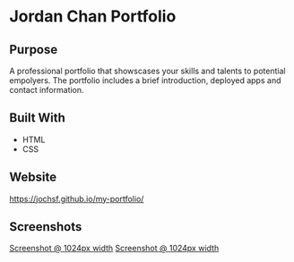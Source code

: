 # Jordan Chan Portfolio

## Purpose
A professional portfolio that showscases your skills and talents to potential empolyers. The portfolio includes a brief introduction, deployed apps and contact information.

## Built With
* HTML
* CSS

## Website
https://jochsf.github.io/my-portfolio/

## Screenshots
[Screenshot @ 1024px width](https://snipboard.io/JVUIgK.jpg)
[Screenshot @ 1024px width](https://snipboard.io/kDCSIm.jpg)


